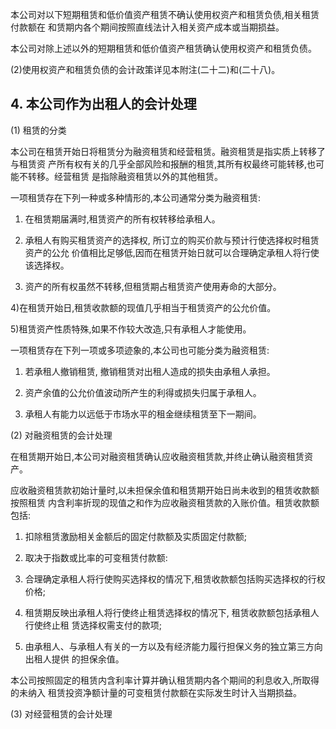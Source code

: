 本公司对以下短期租赁和低价值资产租赁不确认使用权资产和租赁负债,相关租赁付款额在 和赁期内各个期间按照直线法计入相关资产成本或当期损益。

本公司对除上述以外的短期租赁和低价值资产租赁确认使用权资产和租赁负债。

(2)使用权资产和租赁负债的会计政策详见本附注(二十二)和(二十八)。

## 4. 本公司作为出租人的会计处理

(1) 租赁的分类

本公司在租赁开始日将租赁分为融资租赁和经营租赁。融资租赁是指实质上转移了与租赁资 产所有权有关的几乎全部风险和报酬的租赁,其所有权最终可能转移,也可能不转移。经营租赁 是指除融资租赁以外的其他租赁。

一项租赁存在下列一种或多种情形的,本公司通常分类为融资租赁:

1) 在租赁期届满时,租赁资产的所有权转移给承租人。

2) 承租人有购买租赁资产的选择权, 所订立的购买价款与预计行使选择权时租赁资产的公允 价值相比足够低,因而在租赁开始日就可以合理确定承租人将行使该选择权。

3) 资产的所有权虽然不转移,但租赁期占租赁资产使用寿命的大部分。

4)在租赁开始日,租赁收款额的现值几乎相当于租赁资产的公允价值。

5)租赁资产性质特殊,如果不作较大改造,只有承租人才能使用。

一项租赁存在下列一项或多项迹象的,本公司也可能分类为融资租赁:

1) 若承租人撤销租赁, 撤销租赁对出租人造成的损失由承租人承担。

2) 资产余值的公允价值波动所产生的利得或损失归属于承租人。

3) 承租人有能力以远低于市场水平的租金继续租赁至下一期间。

(2) 对融资租赁的会计处理

在租赁期开始日,本公司对融资租赁确认应收融资租赁款,并终止确认融资租赁资产。

应收融资租赁款初始计量时,以未担保余值和租赁期开始日尚未收到的租赁收款额按照租赁 内含利率折现的现值之和作为应收融资租赁款的入账价值。租赁收款额包括:

1) 扣除租赁激励相关金额后的固定付款额及实质固定付款额;

2) 取决于指数或比率的可变租赁付款额:

3) 合理确定承租人将行使购买选择权的情况下,租赁收款额包括购买选择权的行权价格;

4) 租赁期反映出承租人将行使终止租赁选择权的情况下, 租赁收款额包括承租人行使终止租 赁选择权需支付的款项;

5) 由承租人、与承租人有关的一方以及有经济能力履行担保义务的独立第三方向出租人提供 的担保余值。

本公司按照固定的租赁内含利率计算并确认租赁期内各个期间的利息收入,所取得的未纳入 租赁投资净额计量的可变租赁付款额在实际发生时计入当期损益。

(3) 对经营租赁的会计处理